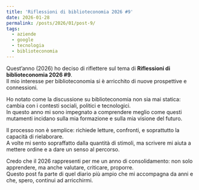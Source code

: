 ```yaml
---
title: 'Riflessioni di biblioteconomia 2026 #9'
date: 2026-01-28
permalink: /posts/2026/01/post-9/
tags:
  - aziende
  - google
  - tecnologia
  - biblioteconomia
---
```


Quest’anno (2026) ho deciso di riflettere sul tema di **Riflessioni di biblioteconomia 2026 #9**.  
Il mio interesse per biblioteconomia si è arricchito di nuove prospettive e connessioni.  

Ho notato come la discussione su biblioteconomia non sia mai statica: cambia con i contesti sociali, politici e tecnologici.  
In questo anno mi sono impegnato a comprendere meglio come questi mutamenti incidano sulla mia formazione e sulla mia visione del futuro.  

Il processo non è semplice: richiede letture, confronti, e soprattutto la capacità di rielaborare.  
A volte mi sento sopraffatto dalla quantità di stimoli, ma scrivere mi aiuta a mettere ordine e a dare un senso al percorso.  

Credo che il 2026 rappresenti per me un anno di consolidamento: non solo apprendere, ma anche valutare, criticare, proporre.  
Questo post fa parte di quel diario più ampio che mi accompagna da anni e che, spero, continui ad arricchirmi.  

